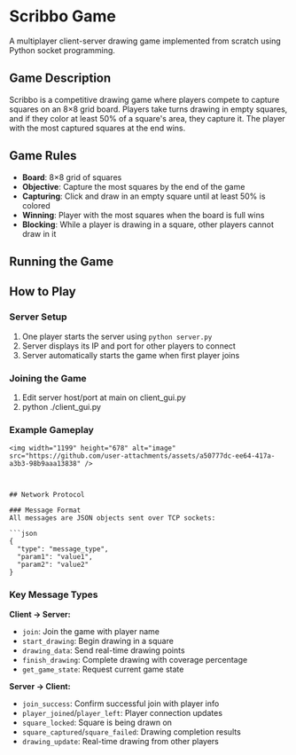 # Scribbo Game

A multiplayer client-server drawing game implemented from scratch using Python socket programming.

## Game Description

Scribbo is a competitive drawing game where players compete to capture squares on an 8×8 grid board. Players take turns drawing in empty squares, and if they color at least 50% of a square's area, they capture it. The player with the most captured squares at the end wins.

## Game Rules

- **Board**: 8×8 grid of squares
- **Objective**: Capture the most squares by the end of the game
- **Capturing**: Click and draw in an empty square until at least 50% is colored
- **Winning**: Player with the most squares when the board is full wins
- **Blocking**: While a player is drawing in a square, other players cannot draw in it

## Running the Game



## How to Play

### Server Setup
1. One player starts the server using `python server.py`
2. Server displays its IP and port for other players to connect
3. Server automatically starts the game when first player joins

### Joining the Game
1. Edit server host/port at main on client_gui.py
2. python ./client_gui.py



### Example Gameplay
```
<img width="1199" height="678" alt="image" src="https://github.com/user-attachments/assets/a50777dc-ee64-417a-a3b3-98b9aaa13838" />



## Network Protocol

### Message Format
All messages are JSON objects sent over TCP sockets:

```json
{
  "type": "message_type",
  "param1": "value1",
  "param2": "value2"
}
```

### Key Message Types

**Client → Server:**
- `join`: Join the game with player name
- `start_drawing`: Begin drawing in a square
- `drawing_data`: Send real-time drawing points
- `finish_drawing`: Complete drawing with coverage percentage
- `get_game_state`: Request current game state

**Server → Client:**
- `join_success`: Confirm successful join with player info
- `player_joined`/`player_left`: Player connection updates
- `square_locked`: Square is being drawn on
- `square_captured`/`square_failed`: Drawing completion results
- `drawing_update`: Real-time drawing from other players






